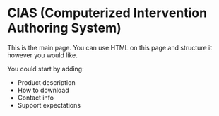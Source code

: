 # CIAS (Computerized Intervention Authoring System)

This is the main page. You can use HTML on this page and structure it however you would like.  

You could start by adding:
- Product description
- How to download
- Contact info
- Support expectations
